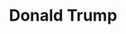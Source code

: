---
title: "Donald Trump"
short: "DT"
short2: dt
active: true
categories:
 - voterguidecandidate
issues:
 - issue: "Free Speech"
   position: "Jammmers"
 - issue: "Access"
   position: "dfd fd"
---